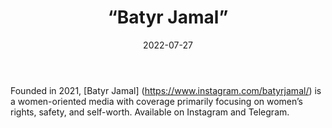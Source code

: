 ﻿---
countries: ["Kazakhstan"]
category: [“Independent media”]
tags: [“media publication”, “local media”, “news”, “telegram”, “instagram”, “women oriented media”]
dates: [2021-2022]
data_type: [“news”] 
title: [“Batyr Jamal”]
date: [2022-07-27]
language: [“Russian”, “Kazakh”]
description: [Batyr Jamal is a women-oriented media with coverage primarily focusing on women’s rights, safety, and self-worth.]
---


Founded in 2021, [Batyr Jamal] (https://www.instagram.com/batyrjamal/) is a women-oriented media with coverage primarily focusing on women’s rights, safety, and self-worth. Available on Instagram and Telegram. 
